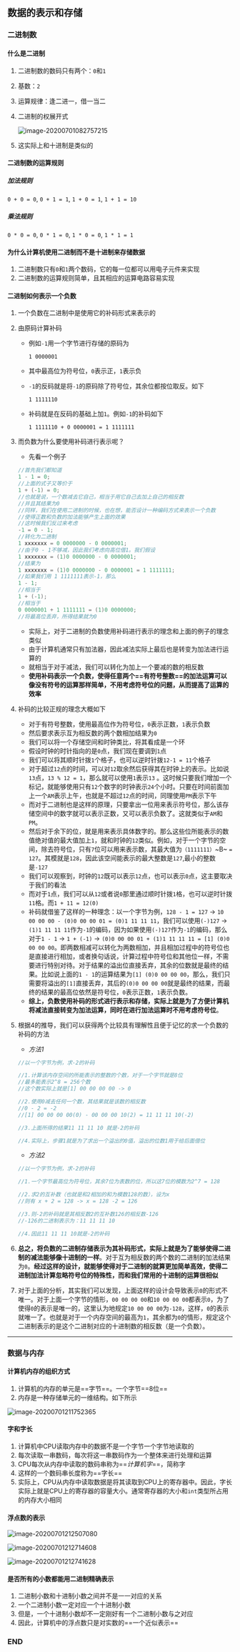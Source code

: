 ## 数据的表示和存储



### 二进制数



#### 什么是二进制

1. 二进制数的数码只有两个：`0`和`1`

2. 基数：`2`

3. 运算规律：逢二进一，借一当二

4. 二进制的权展开式

   ![image-20200701082757215](https://cdn.jsdelivr.net/gh/Square-John/Image/img/image-20200701212507080.png)

   

5. 这实际上和十进制是类似的



#### 二进制数的运算规则



##### 加法规则

`0 + 0 = 0`, `0 + 1 = 1`, `1 + 0 = 1`, `1 + 1 = 10`



##### 乘法规则

`0 * 0 = 0`, `0 * 1 = 0`, `1 * 0 = 0`, `1 * 1 = 1`



#### 为什么计算机使用二进制而不是十进制来存储数据

1. 二进制数只有`0`和`1`两个数码，它的每一位都可以用电子元件来实现
2. 二进制数的运算规则简单，且其相应的运算电路容易实现



#### 二进制如何表示一个负数

1. 一个负数在二进制中是使用它的补码形式来表示的

2. 由原码计算补码

   - 例如`-1`用一个字节进行存储的原码为

     `1 0000001`

   - 其中最高位为符号位，`0`表示正，`1`表示负

   - `-1`的反码就是将`-1`的原码除了符号位，其余位都按位取反。如下

     `1 1111110`

   - 补码就是在反码的基础上加`1`。例如`-1`的补码如下

     `1 1111110 + 0 0000001 = 1 1111111` 

3. 而负数为什么要使用补码进行表示呢？

   - 先看一个例子

   ```c
   //首先我们都知道
   1 - 1 = 0;
   //上面的式子又等价于
   1 + (-1) = 0;
   //也就是说，一个数减去它自己，相当于用它自己去加上自己的相反数
   //并且其结果为0
   //同样，我们在使用二进制的时候，也在想，能否设计一种编码方式来表示一个负数
   //使得正数和负数的加法能够产生上面的效果
   //这时候我们反过来考虑
   -1 = 0 - 1;
   //转化为二进制
   1 xxxxxxx = 0 0000000 - 0 0000001;
   //由于0 - 1不够减，因此我们考虑向高位借1。我们假设
   1 xxxxxxx = (1)0 0000000 - 0 0000001;
   //结果为
   1 xxxxxxx = (1)0 0000000 - 0 0000001 = 1 1111111;
   //如果我们用 1 1111111表示-1，那么
   1 - 1;
   //相当于
   1 + (-1);
   //相当于
   0 0000001 + 1 1111111 = (1)0 0000000;
   //将最高位丢弃，所得结果就为0
   ```

   

   - 实际上，对于二进制的负数使用补码进行表示的理念和上面的例子的理念类似
   - 由于计算机通常只有加法器，因此减法实际上最后也是转变为加法进行运算的
   - 就相当于对于减法，我们可以转化为加上一个要减的数的相反数
   - **使用补码表示一个负数，使得任意两个==有符号整数==的加法运算可以像没有符号的运算那样简单，不用考虑符号位的问题，从而提高了运算的效率**

4. 补码的比较正规的理念大概如下

   - 对于有符号整数，使用最高位作为符号位，`0`表示正数，`1`表示负数
   - 然后要求表示互为相反数的两个数相加结果为`0`
   - 我们可以将一个存储空间和时钟类比，将其看成是一个环
   - 假设时钟的时针指向的是`0`点，我们现在要调到`1`点
   - 我们可以将其顺时针拨`1`个格子，也可以逆时针拨`12-1 = 11`个格子
   - 对于超过`12`点的时间，可以对`12`取余然后获得其在时钟上的表示。比如说`13`点，`13 % 12 = 1`，那么就可以使用`1`表示`13` 。这时候只要我们增加一个标记，就能够使用只有`12`个数字的时钟表示`24`个小时。只要在时间前面加上一个`AM`表示上午，也就是不超过`12`点的时间，同理使用`PM`表示下午
   - 而对于二进制也是这样的原理，只要拿出一位用来表示符号位，那么该存储空间中的数字就可以表示正数，又可以表示负数了。这就类似于`AM`和`PM`。
   - 然后对于余下的位，就是用来表示具体数字的。那么这些位所能表示的数值绝对值的最大值加上`1`，就和时钟的`12`类似。例如，对于一个字节的空间，除去符号位，只有`7`位可以用来表示数，其最大值为`（1111111）`~B~ `= 127`。其模就是`128`，因此该空间能表示的最大整数是`127`,最小的整数是`-127`
   - 我们可以观察到，时钟的`12`既可以表示`12`点，也可以表示`0`点，这主要取决于我们的看法
   - 而对于`1`点，我们可以从`12`或者说`0`那里通过顺时针拨`1`格，也可以逆时针拨`11`格。而`1 + 11 = 12(0)`
   - 补码就借鉴了这样的一种理念：以一个字节为例，`128 - 1 = 127` -> `10 00 00 00 - (0)0 00 00 01 = (0)1 11 11 11`，我们可以使用`(-)127` -> `(1)1 11 11 11`作为`-1`的编码，因为如果使用`(-)127`作为`-1`的编码，那么对于`1 - 1` -> `1 + (-1)` -> `(0)0 00 00 01 + (1)1 11 11 11 = [1] (0)0 00 00 00`。即两数相减可以转化为两数相加，并且相加过程中的符号位也是直接进行相加，或者换句话说，计算过程中符号位和其他位一样，不需要进行特别对待。对于结果的溢出位直接丢弃，其余的位数就是最终的结果。比如说上面的`1 - 1`的运算结果为`[1] (0)0 00 00 00`，那么，我们只需要将溢出的`[1]`直接丢弃，其后的`(0)0 00 00 00`就是最终的结果，而最终的结果的最高位依然是符号位，`0`表示正数，`1`表示负数。
   - **综上，负数使用补码的形式进行表示和存储，实际上就是为了方便计算机将减法直接转变为加法运算，同时在进行加法运算时不用考虑符号位**。

5. 根据4的推导，我们可以获得两个比较具有理解性且便于记忆的求一个负数的补码的方法

   - *方法1*

   ```c
   //以一个字节为例，求-2的补码
   
   //1.计算该内存空间的所能表示的整数的个数，对于一个字节就是8位
   //最多能表示2^8 = 256个数
   //这个数实际上就是[1] 00 00 00 00 -> 0
   
   //2.使用0减去任何一个数，其结果就是该数的相反数
   //0 - 2 = -2
   //[1] 00 00 00 00(0) - 00 00 00 10(2) = 11 11 11 10(-2)
   
   //3.上面所得的结果11 11 11 10 就是-2的补码
   
   //4.实际上，步骤1就是为了求出一个溢出的0值，溢出的位数1用于给后面借位
   ```

   

   - *方法2*

   ```c
   //以一个字节为例，求-2的补码
   
   //1.一个字节最高位为符号位，其余7位为表数的位，所以这7位的模数为2^7 = 128
   
   //2.求2的互补数（也就是和2相加的和为模数128的数），设为x
   //则有 x + 2 = 128 -> x = 128 -2 = 126
   
   //3.则-2的补码就是其相反数2的互补数126的相反数-126
   //-126的二进制表示为：11 11 11 10
   
   //4.因此11 11 11 10就是-2的补码
   ```

   

6. **总之，将负数的二进制存储表示为其补码形式，实际上就是为了能够使得二进制的减法能够像十进制的一样**。对于互为相反数的两个数的二进制的加法结果为`0`。**经过这样的设计，就能够使得对于二进制的就算更加简单高效，使得二进制加法计算忽略符号位的特殊性，而和我们常用的十进制的运算很相似**

7. 对于上面的分析，其实我们可以发现，上面这样的设计会导致表示`0`的形式不唯一。对于上面一个字节的情形，`00 00 00 00`和`10 00 00 00`都表示`0`，为了使得`0`的表示是唯一的，这里认为地规定`10 00 00 00`为`-128`，这样，`0`的表示就唯一了。也就是对于一个内存空间的最高为`1`，其余都为`0`的情形，规定这个二进制表示的是这个二进制对应的十进制数的相反数（是一个负数）。

------



### 数据与内存



#### 计算机内存的组织方式

1. 计算机的内存的单元是==字节==。一个字节==8位==
2. 内存是一种存储单元的一维结构。如下所示

![image-20200701211752365](https://cdn.jsdelivr.net/gh/Square-John/Image/img/image-20200701082757215.png)



#### 字和字长

1. 计算机中CPU读取内存中的数据不是一个字节一个字节地读取的
2. 每次读取一串数码，每次将这一串数码作为一个整体来进行处理和运算
3. CPU每次从内存中读取的数码串称为==*计算机字*==，简称字
4. 这样的一个数码串长度称为==字长==
5. 实际上，CPU从内存中读取数据是将其读取到CPU上的寄存器中。因此，字长实际上就是CPU上的寄存器的容量大小。通常寄存器的大小和`int`类型所占用的内存大小相同



#### 浮点数的表示

![image-20200701212507080](https://cdn.jsdelivr.net/gh/Square-John/Image/img/image-20200701212741628.png)



![image-20200701212714608](https://cdn.jsdelivr.net/gh/Square-John/Image/img/image-20200701211752365.png)



![image-20200701212741628](https://cdn.jsdelivr.net/gh/Square-John/Image/img/image-20200701212714608.png)



#### 是否所有的小数都能用二进制精确表示

1. 二进制小数和十进制小数之间并不是一一对应的关系
2. 一个二进制小数一定对应一个十进制小数
3. 但是，一个十进制小数却不一定刚好有一个二进制小数与之对应
4. 因此，计算机中的浮点数只是对实数的==一个近似表示==



### END

